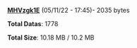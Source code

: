 [**MHVzgk1E**](/data/MHVzgk1E.txt) (05/11/22 - 17:45)- 2035 bytes

**Total Datas**: 1778

**Total Size**: 10.18 MB / 10.2 MB